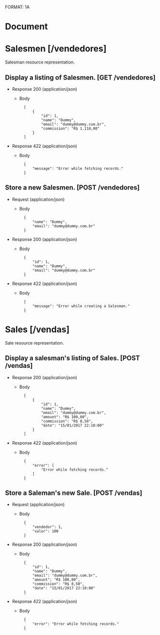 FORMAT: 1A

# Document

# Salesmen [/vendedores]
Salesman resource representation.

## Display a listing of Salesmen. [GET /vendedores]


+ Response 200 (application/json)
    + Body

            [
                {
                    "id": 1,
                    "name": "Dummy",
                    "email": "dummy@dummy.com.br",
                    "commission": "R$ 1.110,00"
                }
            ]

+ Response 422 (application/json)
    + Body

            {
                "message": "Error while fetching records."
            }

## Store a new Salesmen. [POST /vendedores]


+ Request (application/json)
    + Body

            {
                "name": "Dummy",
                "email": "dummy@dummy.com.br"
            }

+ Response 200 (application/json)
    + Body

            {
                "id": 1,
                "name": "Dummy",
                "email": "dummy@dummy.com.br"
            }

+ Response 422 (application/json)
    + Body

            {
                "message": "Error while creating a Salesman."
            }

# Sales [/vendas]
Sale resource representation.

## Display a salesman's listing of Sales. [POST /vendas]


+ Response 200 (application/json)
    + Body

            [
                {
                    "id": 1,
                    "name": "Dummy",
                    "email": "dummy@dummy.com.br",
                    "amount": "R$ 100,00",
                    "commission": "R$ 8,50",
                    "date": "15/01/2017 22:10:00"
                }
            ]

+ Response 422 (application/json)
    + Body

            {
                "error": [
                    "Error while fetching records."
                ]
            }

## Store a Saleman's new Sale. [POST /vendas]


+ Request (application/json)
    + Body

            {
                "vendedor": 1,
                "valor": 100
            }

+ Response 200 (application/json)
    + Body

            {
                "id": 1,
                "name": "Dummy",
                "email": "dummy@dummy.com.br",
                "amount": "R$ 100,00",
                "commission": "R$ 8,50",
                "date": "15/01/2017 22:10:00"
            }

+ Response 422 (application/json)
    + Body

            {
                "error": "Error while fetching records."
            }